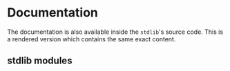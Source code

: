 # Documentation

The documentation is also available inside the `stdlib`'s source code. This is
a rendered version which contains the same exact content.

## stdlib modules
